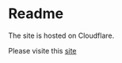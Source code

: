 # Readme

The site is hosted on Cloudflare. 

Please visite this [site](https://about.damaoooo.com)
